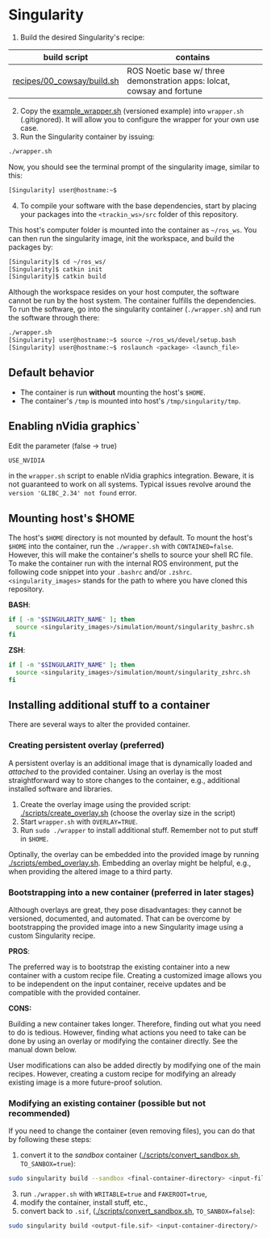 # Singularity

1. Build the desired Singularity's recipe:

| **build script**                                        | **contains**                                       |
| ------------------------------------------------------------- | -------------------------------------------------------- |
| [recipes/00_cowsay/build.sh](recipes/00_cowsay/build.sh) | ROS Noetic base w/ three demonstration apps: lolcat, cowsay and fortune |

2. Copy the [example_wrapper.sh](./example_wrapper.sh) (versioned example) into `wrapper.sh` (.gitignored). It will allow you to configure the wrapper for your own use case.
3. Run the Singularity container by issuing:

```bash
./wrapper.sh
```

Now, you should see the terminal prompt of the singularity image, similar to this:

```bash
[Singularity] user@hostname:~$
```

4. To compile your software with the base dependencies, start by placing your packages into the `<trackin_ws>/src` folder of this repository.

This host's computer folder is mounted into the container as `~/ros_ws`.
You can then run the singularity image, init the workspace, and build the packages by:

```bash
[Singularity]$ cd ~/ros_ws/
[Singularity]$ catkin init
[Singularity]$ catkin build
```

Although the workspace resides on your host computer, the software cannot be run by the host system.
The container fulfills the dependencies.
To run the software, go into the singularity container (`./wrapper.sh`) and run the software through there:

```bash
./wrapper.sh
[Singularity] user@hostname:~$ source ~/ros_ws/devel/setup.bash
[Singularity] user@hostname:~$ roslaunch <package> <launch_file>
```

## Default behavior

* The container is run **without** mounting the host's `$HOME`.
* The container's `/tmp` is mounted into host's `/tmp/singularity/tmp`.

## Enabling nVidia graphics`

Edit the parameter (false -> true)

```bash
USE_NVIDIA
```

in the `wrapper.sh` script to enable nVidia graphics integration.
Beware, it is not guaranteed to work on all systems.
Typical issues revolve around the `version 'GLIBC_2.34' not found` error.

## Mounting host's $HOME

The host's `$HOME` directory is not mounted by default.
To mount the host's `$HOME` into the container, run the `./wrapper.sh` with `CONTAINED=false`.
However, this will make the container's shells to source your shell RC file.
To make the container run with the internal ROS environment, put the following code snippet into your `.bashrc` and/or `.zshrc`.
`<singularity_images>` stands for the path to where you have cloned this repository.

**BASH**:

```bash
if [ -n "$SINGULARITY_NAME" ]; then
  source <singularity_images>/simulation/mount/singularity_bashrc.sh
fi
```

**ZSH**:

```bash
if [ -n "$SINGULARITY_NAME" ]; then
  source <singularity_images>/simulation/mount/singularity_zshrc.sh
fi
```

## Installing additional stuff to a container

There are several ways to alter the provided container.

### Creating persistent overlay (preferred)

A persistent overlay is an additional image that is dynamically loaded and _attached_ to the provided container.
Using an overlay is the most straightforward way to store changes to the container, e.g., additional installed software and libraries.

1. Create the overlay image using the provided script: [./scripts/create_overlay.sh](./scripts/create_overlay.sh) (choose the overlay size in the script)
2. Start `wrapper.sh` with `OVERLAY=TRUE`.
3. Run `sudo ./wrapper` to install additional stuff. Remember not to put stuff in `$HOME`.

Optinally, the overlay can be embedded into the provided image by running [./scripts/embed_overlay.sh](./scripts/embed_overlay.sh).
Embedding an overlay might be helpful, e.g., when providing the altered image to a third party.

### Bootstrapping into a new container (preferred in later stages)

Although overlays are great, they pose disadvantages: they cannot be versioned, documented, and automated.
That can be overcome by bootstrapping the provided image into a new Singularity image using a custom Singularity recipe.

**PROS**:

The preferred way is to bootstrap the existing container into a new container with a custom recipe file.
Creating a customized image allows you to be independent on the input container, receive updates and be compatible with the provided container.

**CONS:**

Building a new container takes longer.
Therefore, finding out what you need to do is tedious.
However, finding what actions you need to take can be done by using an overlay or modifying the container directly.
See the manual down below.

User modifications can also be added directly by modifying one of the main recipes.
However, creating a custom recipe for modifying an already existing image is a more future-proof solution.

### Modifying an existing container (possible but not recommended)

If you need to change the container (even removing files), you can do that by following these steps:

1. convert it to the _sandbox_ container ([./scripts/convert_sandbox.sh](./scripts/convert_sandbox.sh), `TO_SANBOX=true`):

```bash
sudo singularity build --sandbox <final-container-directory> <input-file.sif>
```

3. run `./wrapper.sh` with `WRITABLE=true` and `FAKEROOT=true`,
4. modify the container, install stuff, etc.,
5. convert back to `.sif`, ([./scripts/convert_sandbox.sh](./scripts/convert_sandbox.sh), `TO_SANBOX=false`):

```bash
sudo singularity build <output-file.sif> <input-container-directory/>
```

